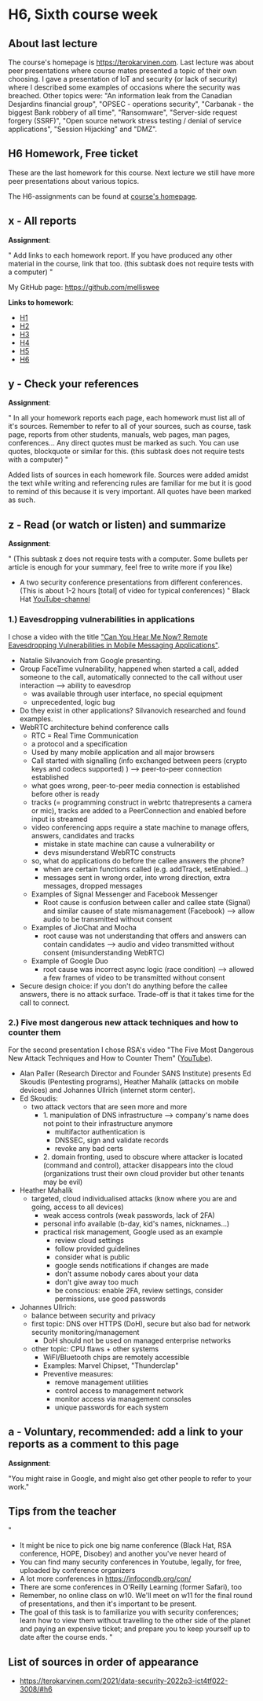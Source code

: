 # H6, Sixth course week

## About last lecture

The course's homepage is https://terokarvinen.com. Last lecture was about peer presentations where course mates presented a topic of their own choosing. I gave a presentation of IoT and security (or lack of security) where I described some examples of occasions where the security was breached. Other topics were: "An information leak from the Canadian Desjardins financial group", "OPSEC - operations security", "Carbanak - the biggest Bank robbery of all time", "Ransomware", "Server-side request forgery (SSRF)", "Open source network stress testing / denial of service applications", "Session Hijacking" and "DMZ".

## H6 Homework, Free ticket

These are the last homework for this course. Next lecture we still have more peer presentations about various topics.

The H6-assignments can be found at [course's homepage](https://terokarvinen.com/2021/data-security-2022p3-ict4tf022-3008/#h6).

## x - All reports

**Assignment**:

"
Add links to each homework report. If you have produced any other material in the course, link that too. (this subtask does not require tests with a computer)
"

My GitHub page: https://github.com/melliswee

**Links to homework**:

* [H1](https://github.com/melliswee/Data_Security/blob/main/h1.md)
* [H2](https://github.com/melliswee/Data_Security/blob/main/h2.md)
* [H3](https://github.com/melliswee/Data_Security/blob/main/h3.md)
* [H4](https://github.com/melliswee/Data_Security/blob/main/h4.md)
* [H5](https://github.com/melliswee/Data_Security/blob/main/h5.md)
* [H6](https://github.com/melliswee/Data_Security/blob/main/h6.md)

## y - Check your references

**Assignment**:

"
In all your homework reports each page, each homework must list all of it's sources. Remember to refer to all of your sources, such as course, task page, reports from other students, manuals, web pages, man pages, conferences... Any direct quotes must be marked as such. You can use quotes, blockquote or similar for this. (this subtask does not require tests with a computer)
"

Added lists of sources in each homework file. Sources were added amidst the text while writing and referencing rules are familiar for me but it is good to remind of this because it is very important. All quotes have been marked as such.

## z - Read (or watch or listen) and summarize

**Assignment**:

"
(This subtask z does not require tests with a computer. Some bullets per article is enough for your summary, feel free to write more if you like)

* A two security conference presentations from different conferences. (This is about 1-2 hours [total] of video for typical conferences)
"
Black Hat [YouTube-channel](https://www.youtube.com/channel/UCJ6q9Ie29ajGqKApbLqfBOg)

### 1.) Eavesdropping vulnerabilities in applications 

I chose a video with the title ["Can You Hear Me Now? Remote Eavesdropping Vulnerabilities in Mobile Messaging Applications"](https://www.youtube.com/watch?v=s44K1IBnw4I).

* Natalie Silvanovich from Google presenting.
* Group FaceTime vulnerability, happened when started a call, added someone to the call, automatically connected to the call without user interaction --> ability to eavesdrop
    * was available through user interface, no special equipment
    * unprecedented, logic bug
* Do they exist in other applications? Silvanovich researched and found examples.
* WebRTC architecture behind conference calls
    * RTC = Real Time Communication
    * a protocol and a specification
    * Used by many mobile application and all major browsers
    * Call started with signalling (info exchanged between peers (crypto keys and codecs supported) ) --> peer-to-peer connection established
    * what goes wrong, peer-to-peer media connection is established before other is ready
    * tracks (= programming construct in webrtc thatrepresents a camera or mic), tracks are added to a PeerConnection and enabled before input is streamed
    * video conferencing apps require a state machine to manage offers, answers, candidates and tracks
        * mistake in state machine can cause a vulnerability or
        * devs misunderstand WebRTC constructs
    * so, what do applications do before the callee answers the phone?
        * when are certain functions called (e.g. addTrack, setEnabled...)
        * messages sent in wrong order, into wrong direction, extra messages, dropped messages
    * Examples of Signal Messenger and Facebook Messenger
        * Root cause is confusion between caller and callee state (Signal) and similar causee of state mismanagement (Facebook) --> allow audio to be transmitted without consent
    * Examples of JioChat and Mocha
        * root cause was not understanding that offers and answers can contain candidates --> audio and video transmitted without consent (misunderstanding WebRTC)
    * Example of Google Duo
        * root cause was incorrect async logic (race condition) --> allowed a few frames of video to be transmitted without consent
* Secure design choice: if you don't do anything before the callee answers, there is no attack surface. Trade-off is that it takes time for the call to connect.

### 2.) Five most dangerous new attack techniques and how to counter them

For the second presentation I chose RSA's video "The Five Most Dangerous New Attack Techniques and How to Counter Them" ([YouTube](https://www.youtube.com/watch?v=sibeN4U1fOg)).

* Alan Paller (Research Director and Founder SANS Institute) presents Ed Skoudis (Pentesting programs), Heather Mahalik (attacks on mobile devices) and Johannes Ullrich (internet storm center).
* Ed Skoudis:
    * two attack vectors that are seen more and more
        * 1\. manipulation of DNS infrastructure --> company's name does not point to their infrastructure anymore
            * multifactor authentication is 
            * DNSSEC, sign and validate records
            * revoke any bad certs
        * 2\. domain fronting, used to obscure where attacker is located (command and control), attacker disappears into the cloud (organizations trust their own cloud provider but other tenants may be evil)
* Heather Mahalik
    * targeted, cloud individualised attacks (know where you are and going, access to all devices)
        * weak access controls (weak passwords, lack of 2FA)
        * personal info available (b-day, kid's names, nicknames...)
        * practical risk management, Google used as an example
            * review cloud settings
            * follow provided guidelines
            * consider what is public
            * google sends notifications if changes are made
            * don't assume nobody cares about your data
            * don't give away too much
            * be conscious: enable 2FA, review settings, consider permissions, use good passwords
* Johannes Ullrich:
    * balance between security and privacy
    * first topic: DNS over HTTPS (DoH), secure but also bad for network security monitoring/management
        * DoH should not be used on managed enterprise networks
    * other topic: CPU flaws + other systems
        * WiFI/Bluetooth chips are remotely accessible
        * Examples: Marvel Chipset, "Thunderclap"
        * Preventive measures:
            * remove management utilities
            * control access to management network
            * monitor access via management consoles
            * unique passwords for each system

## a - Voluntary, recommended: add a link to your reports as a comment to this page

**Assignment**:

"You might raise in Google, and might also get other people to refer to your work."

## Tips from the teacher

"
* It might be nice to pick one big name conference (Black Hat, RSA conference, HOPE, Disobey) and another you've never heard of
* You can find many security conferences in Youtube, legally, for free, uploaded by conference organizers
* A lot more conferences in https://infocondb.org/con/
* There are some conferences in O'Reilly Learning (former Safari), too
* Remember, no online class on w10. We'll meet on w11 for the final round of presentations, and then it's important to be present.
* The goal of this task is to familiarize you with security conferences; learn how to view them without travelling to the other side of the planet and paying an expensive ticket; and prepare you to keep yourself up to date after the course ends.
"

## List of sources in order of appearance

* https://terokarvinen.com/2021/data-security-2022p3-ict4tf022-3008/#h6